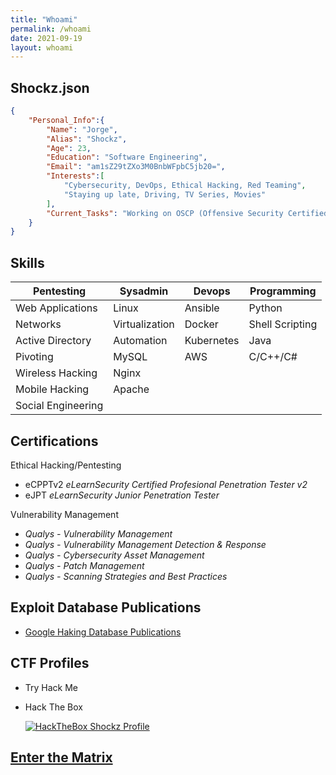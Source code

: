 ```yaml
---
title: "Whoami"
permalink: /whoami
date: 2021-09-19
layout: whoami
---
```


## Shockz.json

```json
{
    "Personal_Info":{
        "Name": "Jorge",
        "Alias": "Shockz",
        "Age": 23,
        "Education": "Software Engineering",
        "Email": "am1sZ29tZXo3M0BnbWFpbC5jb20=",
        "Interests":[
            "Cybersecurity, DevOps, Ethical Hacking, Red Teaming",
            "Staying up late, Driving, TV Series, Movies"
        ],
        "Current_Tasks": "Working on OSCP (Offensive Security Certified Professional)"
    }
}
```

## Skills

| Pentesting | Sysadmin | Devops |  Programming |
|-------|--------|---------|---------|
| Web Applications | Linux | Ansible | Python |
| Networks | Virtualization | Docker | Shell Scripting |
| Active Directory | Automation | Kubernetes | Java |
| Pivoting | MySQL | AWS | C/C++/C# |
| Wireless Hacking | Nginx |  |  |
| Mobile Hacking | Apache |  |  |
| Social Engineering |  |  |  |

## Certifications

Ethical Hacking/Pentesting

* eCPPTv2 *eLearnSecurity Certified Profesional Penetration Tester v2*
* eJPT *eLearnSecurity Junior Penetration Tester*

Vulnerability Management

* *Qualys - Vulnerability Management*
* *Qualys - Vulnerability Management Detection & Response*
* *Qualys - Cybersecurity Asset Management*
* *Qualys - Patch Management*
* *Qualys - Scanning Strategies and Best Practices*

## Exploit Database Publications

* [Google Haking Database Publications](https://www.exploit-db.com/google-hacking-database?author=11434)

## CTF Profiles

* Try Hack Me
    <script src="https://tryhackme.com/badge/438303"></script>

* Hack The Box
    <div class="doubleimg">
        <a href="https://app.hackthebox.eu/profile/616242">
            <img src="https://www.hackthebox.eu/badge/image/616242" alt="HackTheBox Shockz Profile">
        </a>
    </div>

## <a href="#" style="cursor: pointer;" onclick="get_matrix()">Enter the Matrix</a>